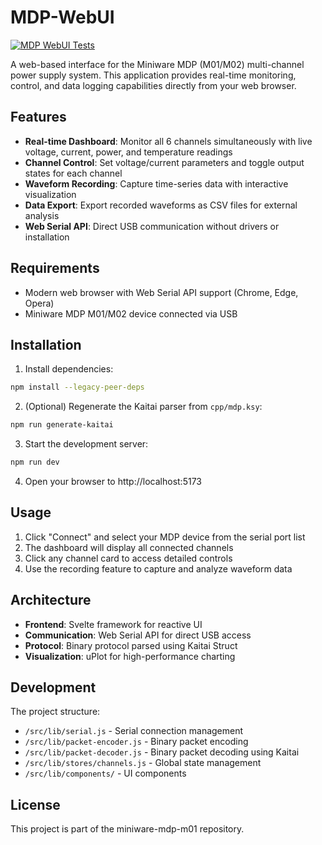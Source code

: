# MDP-WebUI

[![MDP WebUI Tests](https://github.com/mblsha/miniware-mdp-m01/actions/workflows/webui.yml/badge.svg)](https://github.com/mblsha/miniware-mdp-m01/actions/workflows/webui.yml)

A web-based interface for the Miniware MDP (M01/M02) multi-channel power supply system. This application provides real-time monitoring, control, and data logging capabilities directly from your web browser.

## Features

- **Real-time Dashboard**: Monitor all 6 channels simultaneously with live voltage, current, power, and temperature readings
- **Channel Control**: Set voltage/current parameters and toggle output states for each channel
- **Waveform Recording**: Capture time-series data with interactive visualization
- **Data Export**: Export recorded waveforms as CSV files for external analysis
- **Web Serial API**: Direct USB communication without drivers or installation

## Requirements

- Modern web browser with Web Serial API support (Chrome, Edge, Opera)
- Miniware MDP M01/M02 device connected via USB

## Installation

1. Install dependencies:
```bash
npm install --legacy-peer-deps
```

2. (Optional) Regenerate the Kaitai parser from `cpp/mdp.ksy`:
```bash
npm run generate-kaitai
```

3. Start the development server:
```bash
npm run dev
```

4. Open your browser to http://localhost:5173

## Usage

1. Click "Connect" and select your MDP device from the serial port list
2. The dashboard will display all connected channels
3. Click any channel card to access detailed controls
4. Use the recording feature to capture and analyze waveform data

## Architecture

- **Frontend**: Svelte framework for reactive UI
- **Communication**: Web Serial API for direct USB access
- **Protocol**: Binary protocol parsed using Kaitai Struct
- **Visualization**: uPlot for high-performance charting

## Development

The project structure:
- `/src/lib/serial.js` - Serial connection management
- `/src/lib/packet-encoder.js` - Binary packet encoding
- `/src/lib/packet-decoder.js` - Binary packet decoding using Kaitai
- `/src/lib/stores/channels.js` - Global state management
- `/src/lib/components/` - UI components

## License

This project is part of the miniware-mdp-m01 repository.